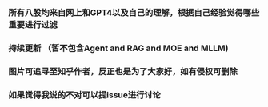 ### 所有八股均来自网上和GPT4以及自己的理解，根据自己经验觉得哪些重要进行过滤

### 持续更新 （暂不包含Agent and RAG and MOE and MLLM)

### 图片可追寻至知乎作者，反正也是为了大家好，如有侵权可删除

### 如果觉得我说的不对可以提issue进行讨论